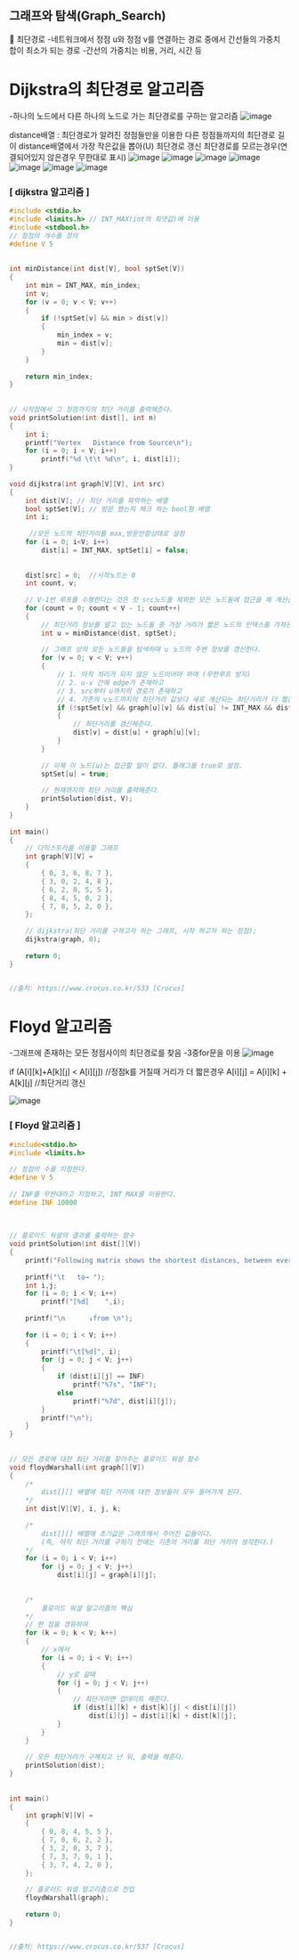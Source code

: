 ## 그래프와 탐색(Graph_Search)
📌 최단경로
-네트워크에서 정점 u와 정점 v를 연결하는 경로 중에서 간선들의 가중치 합이 최소가 되는 경로
-간선의 가중치는 비용, 거리, 시간 등

# Dijkstra의 최단경로 알고리즘
-하나의 노드에서 다른 하나의 노드로 가는 최단경로를 구하는 알고리즘
![image](https://user-images.githubusercontent.com/87978447/150760283-b461bfd3-dee6-4ffd-a862-fdf71fadbfbe.png)

distance배열 : 최단경로가 알려진 정점들만을 이용한 다른 정점들까지의 최단경로 길이
distance배열에서 가장 작은값을 뽑아(U)  최단경로 갱신
최단경로를 모르는경우(연결되어있지 않은경우 무한대로 표시)
![image](https://user-images.githubusercontent.com/87978447/150761381-3c6ead46-6dc1-48b5-9835-d3165a7d3e0c.png)
![image](https://user-images.githubusercontent.com/87978447/150761414-07a625ea-a8c3-4997-b503-8b1f7d1ba507.png)
![image](https://user-images.githubusercontent.com/87978447/150761488-b9619686-a657-4be2-8392-d6a8660ce0a0.png)
![image](https://user-images.githubusercontent.com/87978447/150761531-cc003626-a56e-44da-9cf1-b133233cf28e.png)
![image](https://user-images.githubusercontent.com/87978447/150761570-69ef37f5-d4f0-437e-b553-9104b6a2a78e.png)
![image](https://user-images.githubusercontent.com/87978447/150761619-cb777139-21ab-4d7b-b299-379cf70e930f.png)
![image](https://user-images.githubusercontent.com/87978447/150761670-e3824a4d-0d01-4079-a02b-378228fa3c50.png)

### [ dijkstra 알고리즘 ]
```c
#include <stdio.h>
#include <limits.h> // INT_MAX(int의 최댓값)에 이용
#include <stdbool.h>
// 정점의 개수를 정의
#define V 5
 
 
int minDistance(int dist[V], bool sptSet[V])
{
    int min = INT_MAX, min_index;
 	int v;
    for (v = 0; v < V; v++)
    {
        if (!sptSet[v] && min > dist[v])
        {
            min_index = v;
            min = dist[v];
        }
    }
 
    return min_index;
}
 
 
// 시작점에서 그 정점까지의 최단 거리를 출력해준다.
void printSolution(int dist[], int n)
{
	int i;
    printf("Vertex   Distance from Source\n");
    for (i = 0; i < V; i++)
        printf("%d \t\t %d\n", i, dist[i]);
}
 
void dijkstra(int graph[V][V], int src)
{
    int dist[V]; // 최단 거리를 파악하는 배열
    bool sptSet[V]; // 방문 했는지 체크 하는 bool형 배열
 	int i;
 	
	 //모든 노드의 최단거리를 max,방문안함상태로 설정
    for (i = 0; i<V; i++)
        dist[i] = INT_MAX, sptSet[i] = false;	 
 
    
    dist[src] = 0;	//시작노드는 0 
 	int count, v;
 	
    // V-1번 루프를 수행한다는 것은 첫 src노드를 제외한 모든 노드들에 접근을 해 계산을 한다는 의미.
    for (count = 0; count < V - 1; count++)
    {
        // 최단거리 정보를 알고 있는 노드들 중 가장 거리가 짧은 노드의 인덱스를 가져온다.
        int u = minDistance(dist, sptSet);
 
        // 그래프 상의 모든 노드들을 탐색하며 u 노드의 주변 정보를 갱신한다.
        for (v = 0; v < V; v++)
        {
            // 1. 아직 처리가 되지 않은 노드이어야 하며 (무한루프 방지)
            // 2. u-v 간에 edge가 존재하고
            // 3. src부터 u까지의 경로가 존재하고
            // 4. 기존의 v노드까지의 최단거리 값보다 새로 계산되는 최단거리가 더 짧을 경우
            if (!sptSet[v] && graph[u][v] && dist[u] != INT_MAX && dist[v] > dist[u] + graph[u][v])
            {
                // 최단거리를 갱신해준다.
                dist[v] = dist[u] + graph[u][v];
            }
        }
 
        // 이제 이 노드(u)는 접근할 일이 없다. 플래그를 true로 설정.
        sptSet[u] = true;
 
        // 현재까지의 최단 거리를 출력해준다.
        printSolution(dist, V);
    }
}
 
int main()
{
    // 다익스트라를 이용할 그래프
    int graph[V][V] = 
    { 
        { 0, 3, 6, 8, 7 },
        { 3, 0, 2, 4, 8 },
        { 6, 2, 0, 5, 5 },
        { 8, 4, 5, 0, 2 },
        { 7, 8, 5, 2, 0 },
    };
 
    // dijkstra(최단 거리를 구하고자 하는 그래프, 시작 하고자 하는 정점);
    dijkstra(graph, 0);
 
    return 0;
}


//출처: https://www.crocus.co.kr/533 [Crocus]
```
# Floyd 알고리즘
-그래프에 존재하는 모든 정점사이의 최단경로를 찾음
-3중for문을 이용
![image](https://user-images.githubusercontent.com/87978447/150762266-5a6a16e6-8711-48ac-9538-04ec0259940a.png)



if (A[i][k]+A[k][j] < A[i][j])  //정점k를 거칠때 거리가 더 짧은경우
  A[i][j] = A[i][k] + A[k][j] //최단거리 갱신
 
 
 
![image](https://user-images.githubusercontent.com/87978447/150763828-5fd4b2a3-1c4b-4b51-bf1e-c317aeddf9e7.png)
 
 
### [ Floyd 알고리즘 ]
```c
#include<stdio.h>
#include <limits.h>
 
// 정점의 수를 지정한다.
#define V 5
 
// INF를 무한대라고 지정하고, INT_MAX를 이용한다.
#define INF 10000
 
 
 
// 플로이드 워셜의 결과를 출력하는 함수
void printSolution(int dist[][V])
{
    printf("Following matrix shows the shortest distances, between every pair of vertices \n\n");
 
    printf("\t   to→ ");
 	int i,j;
    for (i = 0; i < V; i++)
        printf("[%d]    ",i);
 
    printf("\n      ↓from \n");
 
    for (i = 0; i < V; i++)
    {
        printf("\t[%d]", i);
        for (j = 0; j < V; j++)
        {
            if (dist[i][j] == INF)
                printf("%7s", "INF");
            else
                printf("%7d", dist[i][j]);
        }
        printf("\n");
    }
}
 
 
// 모든 경로에 대한 최단 거리를 찾아주는 플로이드 워셜 함수
void floydWarshall(int graph[][V])
{
    /*
        dist[][] 배열에 최단 거리에 대한 정보들이 모두 들어가게 된다.
    */
    int dist[V][V], i, j, k;
 
    /*
        dist[][] 배열에 초기값은 그래프에서 주어진 값들이다.
        (즉, 아직 최단 거리를 구하기 전에는 기존의 거리를 최단 거리라 생각한다.)
    */
    for (i = 0; i < V; i++)
        for (j = 0; j < V; j++)
            dist[i][j] = graph[i][j];
 
 
    /*
        플로이드 워셜 알고리즘의 핵심
    */
    // 한 점을 경유하여 
    for (k = 0; k < V; k++)
    {
        // x에서
        for (i = 0; i < V; i++)
        {
            // y로 갈때
            for (j = 0; j < V; j++)
            {
                // 최단거리면 업데이트 해준다.
                if (dist[i][k] + dist[k][j] < dist[i][j])
                    dist[i][j] = dist[i][k] + dist[k][j];
            }
        }
    }
 
    // 모든 최단거리가 구해지고 난 뒤, 출력을 해준다.
    printSolution(dist);
}
 
 
int main()
{
    int graph[V][V] = 
    {
        { 0, 8, 4, 5, 5 },
        { 7, 0, 6, 2, 2 },
        { 3, 2, 0, 3, 7 },
        { 7, 3, 7, 0, 1 },
        { 3, 7, 4, 2, 0 },
    };
 
    // 플로이드 워셜 알고리즘으로 진입
    floydWarshall(graph);
 
    return 0;
}


//출처: https://www.crocus.co.kr/537 [Crocus]
```
